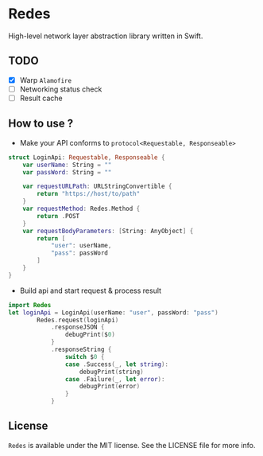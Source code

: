 # Redes

High-level network layer abstraction library written in Swift.


## TODO

- [x] Warp `Alamofire`
- [ ] Networking status check
- [ ] Result cache

## How to use ?

- Make your API conforms to `protocol<Requestable, Responseable>`

``` swift
struct LoginApi: Requestable, Responseable {
    var userName: String = ""
    var passWord: String = ""

    var requestURLPath: URLStringConvertible {
        return "https://host/to/path"
    }
    var requestMethod: Redes.Method {
        return .POST
    }
    var requestBodyParameters: [String: AnyObject] {
        return [
            "user": userName,
            "pass": passWord
        ]
    }
}
```

- Build api and start request & process result

``` swift
import Redes
let loginApi = LoginApi(userName: "user", passWord: "pass")
        Redes.request(loginApi)
            .responseJSON {
                debugPrint($0)
            }
            .responseString {
                switch $0 {
                case .Success(_, let string):
                    debugPrint(string)
                case .Failure(_, let error):
                    debugPrint(error)
                }
            }
```

## License

`Redes` is available under the MIT license. See the LICENSE file for more info.
